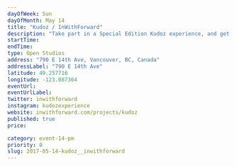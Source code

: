 ```yaml
---
dayOfWeek: Sun
dayOfMonth: May 14
title: "Kudoz / InWithForward"
description: "Take part in a Special Edition Kudoz experience, and get to see what it is that we design when designing a ‘service’. InWithForward is an international social design studio, working with non-profits to develop new kinds of human services. The Kudoz learning platform is our Vancouver spin-off.<br> <br> When facing number 790, follow the VDW signs to take the greenway on the left side of the house. Approach the house from the laneway, and you’ll find us in the shed in the garden."
startTime: 
endTime: 
type: Open Studios
address: "790 E 14th Ave, Vancouver, BC, Canada"
addressLabel: "790 E 14th Ave"
latitude: 49.257716
longitude: -123.087364
eventUrl: 
eventUrlLabel: 
twitter: inwithforward
instagram: kudozexperience
website: inwithforward.com/projects/kudoz
published: true
price: 

category: event-14-pm
priority: 0
slug: 2017-05-14-kudoz__inwithforward
---
```

